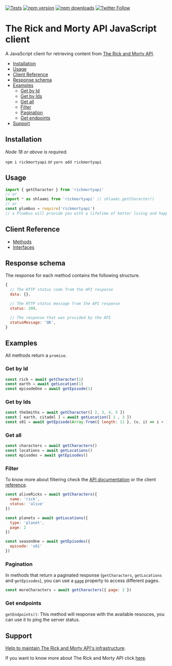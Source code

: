 [![Tests](https://github.com/afuh/rick-and-morty-api-node/workflows/Tests/badge.svg)](https://github.com/afuh/rick-and-morty-api-node/actions?query=workflow:Tests)
[![npm version](https://img.shields.io/npm/v/rickmortyapi.svg?style=flat-square)](https://badge.fury.io/js/rickmortyapi)
[![npm downloads](https://img.shields.io/npm/dm/rickmortyapi.svg?style=flat-square)](https://npmjs.org/package/rickmortyapi)
[![Twitter Follow](https://img.shields.io/twitter/follow/rickandmortyapi.svg?style=flat-square&label=Follow)](https://twitter.com/rickandmortyapi)


# The Rick and Morty API JavaScript client
A JavaScript client for retrieving content from [The Rick and Morty API](https://rickandmortyapi.com).

<!-- START doctoc generated TOC please keep comment here to allow auto update -->
<!-- DON'T EDIT THIS SECTION, INSTEAD RE-RUN doctoc TO UPDATE -->

- [Installation](#installation)
- [Usage](#usage)
- [Client Reference](#client-reference)
- [Response schema](#response-schema)
- [Examples](#examples)
  - [Get by Id](#get-by-id)
  - [Get by Ids](#get-by-ids)
  - [Get all](#get-all)
  - [Filter](#filter)
  - [Pagination](#pagination)
  - [Get endpoints](#get-endpoints)
- [Support](#support)

<!-- END doctoc generated TOC please keep comment here to allow auto update -->


## Installation
*Node 18 or above is required.*

`npm i rickmortyapi` or `yarn add rickmortyapi`

## Usage
```js
import { getCharacter } from 'rickmortyapi'
// or
import * as shlaami from 'rickmortyapi' // shlaami.getCharacter()
// or
const plumbus = require('rickmortyapi')
// a Plumbus will provide you with a lifetime of better living and happiness.
```

## Client Reference
- [Methods](https://javascript.rickandmortyapi.com/modules/index.html)
- [Interfaces](https://javascript.rickandmortyapi.com/modules/interfaces.html)

## Response schema
The response for each method contains the following structure. 

```js
{
  // The HTTP status code from the API response
  data: {},

  // The HTTP status message from the API response
  status: 200,

  // The response that was provided by the API
  statusMessage: 'OK',
}
```

## Examples
All methods return a `promise`. 

### Get by Id
```js
const rick = await getCharacter(1)
const earth = await getLocation(1)
const episodeOne = await getEpisode(1)
```

### Get by Ids
```js
const theSmiths = await getCharacter([ 2, 3, 4, 5 ])
const [ earth, citadel ] = await getLocation([ 1 , 3 ])
const s01 = await getEpisode(Array.from({ length: 11 }, (v, i) => i + 1))
```

### Get all
```js
const characters = await getCharacters()
const locations = await getLocations()
const episodes = await getEpisodes()
```

### Filter
To know more about filtering check the [API documentation](https://rickandmortyapi.com/documentation/#filter-characters) or the client [reference](https://javascript.rickandmortyapi.com/interfaces/interfaces.CharacterFilter.html).

```js
const aliveRicks = await getCharacters({
  name: 'rick',
  status: 'alive'
})

const planets = await getLocations({
  type: 'planet',
  page: 2
})

const seasonOne = await getEpisodes({
  episode: 's01'
})
```

### Pagination
In methods that return a paginated response (`getCharacters`, `getLocations` and `getEpisodes`), you can use a [`page`](https://rickandmortyapi.com/documentation/#info-and-pagination) property to access different pages.

```js
const moreCharacters = await getCharacters({ page: 2 })
```

### Get endpoints
`getEndpoints()`: This method will response with the available resouces, you can use it to ping the server status.

## Support
[Help to maintain The Rick and Morty API's infrastructure](https://rickandmortyapi.com/help-us).

If you want to know more about The Rick and Morty API click [here](https://rickandmortyapi.com/about).